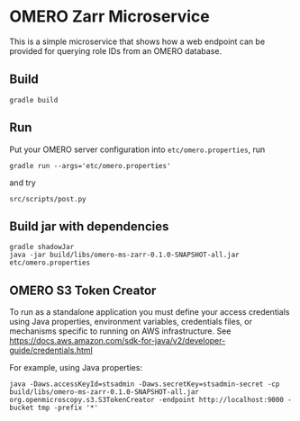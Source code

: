 # OMERO Zarr Microservice

This is a simple microservice that shows how a web endpoint can be provided
for querying role IDs from an OMERO database.


## Build

    gradle build


## Run

Put your OMERO server configuration into `etc/omero.properties`, run

    gradle run --args='etc/omero.properties'

and try

    src/scripts/post.py


## Build jar with dependencies

    gradle shadowJar
    java -jar build/libs/omero-ms-zarr-0.1.0-SNAPSHOT-all.jar etc/omero.properties


## OMERO S3 Token Creator

To run as a standalone application you must define your access credentials using Java properties, environment variables, credentials files, or mechanisms specific to running on AWS infrastructure.
See https://docs.aws.amazon.com/sdk-for-java/v2/developer-guide/credentials.html

For example, using Java properties:

    java -Daws.accessKeyId=stsadmin -Daws.secretKey=stsadmin-secret -cp build/libs/omero-ms-zarr-0.1.0-SNAPSHOT-all.jar org.openmicroscopy.s3.S3TokenCreator -endpoint http://localhost:9000 -bucket tmp -prefix '*'
